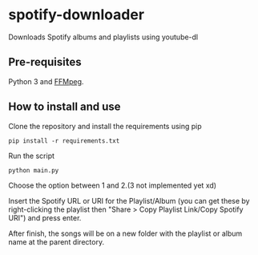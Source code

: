 # spotify-downloader
Downloads Spotify albums and playlists using youtube-dl

## Pre-requisites
Python 3 and [FFMpeg](https://ffmpeg.org/download.html).

## How to install and use
Clone the repository and install the requirements using pip
```
pip install -r requirements.txt
```

Run the script
```
python main.py
```
Choose the option between 1 and 2.(3 not implemented yet xd)

Insert the Spotify URL or URI for the Playlist/Album (you can get these by right-clicking the playlist then "Share > Copy Playlist Link/Copy Spotify URI") and press enter.

After finish, the songs will be on a new folder with the playlist or album name at the parent directory.
